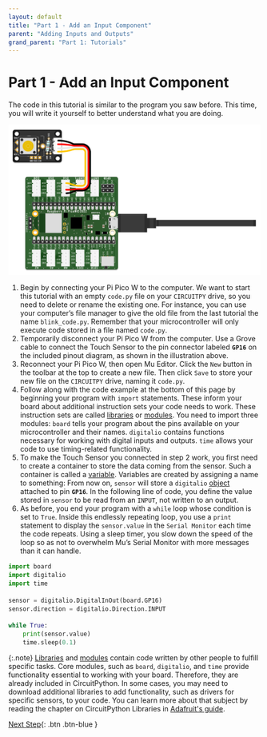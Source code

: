```yaml
---
layout: default
title: "Part 1 - Add an Input Component"
parent: "Adding Inputs and Outputs"
grand_parent: "Part 1: Tutorials"
---
```


# Part 1 - Add an Input Component

The code in this tutorial is similar to the program you saw before. This time, you will write it yourself to better understand what you are doing.

![Wiring Diagram Touch Sensor](assets/io_tactile.png)

1. Begin by connecting your Pi Pico W to the computer. We want to start this tutorial with an empty `code.py` file on your `CIRCUITPY` drive, so you need to delete or rename the existing one. For instance, you can use your computer’s file manager to give the old file from the last tutorial the name `blink_code.py`. Remember that your microcontroller will only execute code stored in a file named `code.py`.
2. Temporarily disconnect your Pi Pico W from the computer. Use a Grove cable to connect the Touch Sensor to the pin connector labeled **`GP16`** on the included pinout diagram, as shown in the illustration above.
3. Reconnect your Pi Pico W, then open Mu Editor. Click the `New` button in the toolbar at the top to create a new file. Then click `Save` to store your new file on the `CIRCUITPY` drive, naming it `code.py`.  
4. Follow along with the code example at the bottom of this page by beginning your program with `import` statements. These inform your board about additional instruction sets your code needs to work. These instruction sets are called [libraries](../../glossary/glossary) or [modules](../..glossary/glossary). You need to import three modules: `board` tells your program about the pins available on your microcontroller and their names. `digitalio` contains functions necessary for working with digital inputs and outputs. `time` allows your code to use timing-related functionality.
5. To make the Touch Sensor you connected in step 2 work, you first need to create a container to store the data coming from the sensor. Such a container is called a [variable](../../glossary/glossary). Variables are created by assigning a name to something: From now on, `sensor` will store a `digitalio` [object](../../glossary/glossary) attached to pin **`GP16`**. In the following line of code, you define the value stored in `sensor` to be read from an `INPUT`, not written to an output.
6. As before, you end your program with a `while` loop whose condition is set to `True`. Inside this endlessly repeating loop, you use a `print` statement to display the `sensor.value` in the `Serial Monitor` each time the code repeats. Using a sleep timer, you slow down the speed of the loop so as not to overwhelm Mu’s Serial Monitor with more messages than it can handle.

```python
import board
import digitalio
import time

sensor = digitalio.DigitalInOut(board.GP16)
sensor.direction = digitalio.Direction.INPUT

while True:
    print(sensor.value)
    time.sleep(0.1)
```

{:.note}
[Libraries](../../glossary/glossary) and [modules](../..glossary/glossary) contain code written by other people to fulfill specific tasks. Core modules, such as `board`, `digitalio`, and `time` provide functionality essential to working with your board. Therefore, they are already included in CircuitPython. In some cases, you may need to download additional libraries to add functionality, such as drivers for specific sensors, to your code. You can learn more about that subject by reading the chapter on CircuitPython Libraries in [Adafruit's guide](https://learn.adafruit.com/welcome-to-circuitpython/circuitpython-libraries). 

[Next Step](part-2){: .btn .btn-blue }